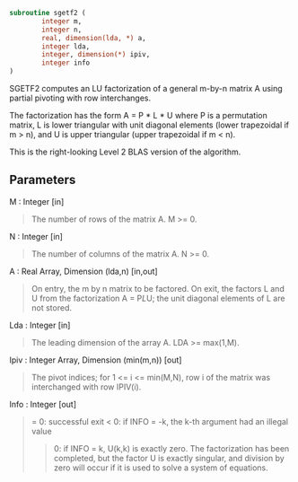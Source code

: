 ```fortran
subroutine sgetf2 (
		integer m,
		integer n,
		real, dimension(lda, *) a,
		integer lda,
		integer, dimension(*) ipiv,
		integer info
)
```

 SGETF2 computes an LU factorization of a general m-by-n matrix A
 using partial pivoting with row interchanges.

 The factorization has the form
    A = P * L * U
 where P is a permutation matrix, L is lower triangular with unit
 diagonal elements (lower trapezoidal if m > n), and U is upper
 triangular (upper trapezoidal if m < n).

 This is the right-looking Level 2 BLAS version of the algorithm.

## Parameters
M : Integer [in]
> The number of rows of the matrix A.  M >= 0.

N : Integer [in]
> The number of columns of the matrix A.  N >= 0.

A : Real Array, Dimension (lda,n) [in,out]
> On entry, the m by n matrix to be factored.
> On exit, the factors L and U from the factorization
> A = P*L*U; the unit diagonal elements of L are not stored.

Lda : Integer [in]
> The leading dimension of the array A.  LDA >= max(1,M).

Ipiv : Integer Array, Dimension (min(m,n)) [out]
> The pivot indices; for 1 <= i <= min(M,N), row i of the
> matrix was interchanged with row IPIV(i).

Info : Integer [out]
> = 0: successful exit
> < 0: if INFO = -k, the k-th argument had an illegal value
> > 0: if INFO = k, U(k,k) is exactly zero. The factorization
> has been completed, but the factor U is exactly
> singular, and division by zero will occur if it is used
> to solve a system of equations.

